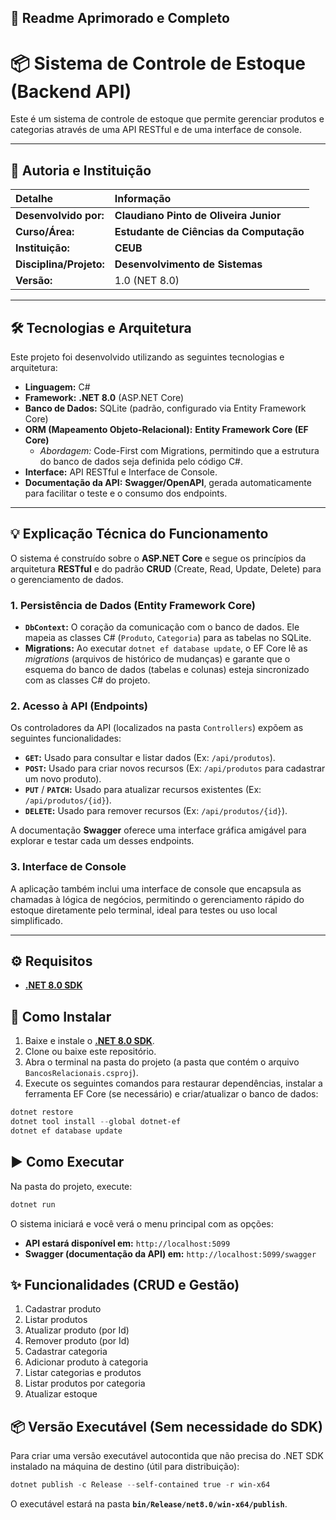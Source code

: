 ## 📝 Readme Aprimorado e Completo

# 📦 Sistema de Controle de Estoque (Backend API)

Este é um sistema de controle de estoque que permite gerenciar produtos e categorias através de uma API RESTful e de uma interface de console.

-----

## 👤 Autoria e Instituição

| Detalhe | Informação |
| :--- | :--- |
| **Desenvolvido por:** | **Claudiano Pinto de Oliveira Junior** |
| **Curso/Área:** | **Estudante de Ciências da Computação** |
| **Instituição:** | **CEUB** |
| **Disciplina/Projeto:** | **Desenvolvimento de Sistemas** |
| **Versão:** | 1.0 (NET 8.0) |

-----

## 🛠️ Tecnologias e Arquitetura

Este projeto foi desenvolvido utilizando as seguintes tecnologias e arquitetura:

  * **Linguagem:** C\#
  * **Framework:** **.NET 8.0** (ASP.NET Core)
  * **Banco de Dados:** SQLite (padrão, configurado via Entity Framework Core)
  * **ORM (Mapeamento Objeto-Relacional):** **Entity Framework Core (EF Core)**
      * *Abordagem:* Code-First com Migrations, permitindo que a estrutura do banco de dados seja definida pelo código C\#.
  * **Interface:** API RESTful e Interface de Console.
  * **Documentação da API:** **Swagger/OpenAPI**, gerada automaticamente para facilitar o teste e o consumo dos endpoints.

-----

## 💡 Explicação Técnica do Funcionamento

O sistema é construído sobre o **ASP.NET Core** e segue os princípios da arquitetura **RESTful** e do padrão **CRUD** (Create, Read, Update, Delete) para o gerenciamento de dados.

### 1\. Persistência de Dados (Entity Framework Core)

  * **`DbContext`:** O coração da comunicação com o banco de dados. Ele mapeia as classes C\# (`Produto`, `Categoria`) para as tabelas no SQLite.
  * **Migrations:** Ao executar `dotnet ef database update`, o EF Core lê as *migrations* (arquivos de histórico de mudanças) e garante que o esquema do banco de dados (tabelas e colunas) esteja sincronizado com as classes C\# do projeto.

### 2\. Acesso à API (Endpoints)

Os controladores da API (localizados na pasta `Controllers`) expõem as seguintes funcionalidades:

  * **`GET`:** Usado para consultar e listar dados (Ex: `/api/produtos`).
  * **`POST`:** Usado para criar novos recursos (Ex: `/api/produtos` para cadastrar um novo produto).
  * **`PUT`** / **`PATCH`:** Usado para atualizar recursos existentes (Ex: `/api/produtos/{id}`).
  * **`DELETE`:** Usado para remover recursos (Ex: `/api/produtos/{id}`).

A documentação **Swagger** oferece uma interface gráfica amigável para explorar e testar cada um desses endpoints.

### 3\. Interface de Console

A aplicação também inclui uma interface de console que encapsula as chamadas à lógica de negócios, permitindo o gerenciamento rápido do estoque diretamente pelo terminal, ideal para testes ou uso local simplificado.

-----

## ⚙️ Requisitos

  - **[.NET 8.0 SDK](https://dotnet.microsoft.com/download/dotnet/8.0)**

## 🚀 Como Instalar

1.  Baixe e instale o **[.NET 8.0 SDK](https://dotnet.microsoft.com/download/dotnet/8.0)**.
2.  Clone ou baixe este repositório.
3.  Abra o terminal na pasta do projeto (a pasta que contém o arquivo `BancosRelacionais.csproj`).
4.  Execute os seguintes comandos para restaurar dependências, instalar a ferramenta EF Core (se necessário) e criar/atualizar o banco de dados:

<!-- end list -->

```powershell
dotnet restore
dotnet tool install --global dotnet-ef
dotnet ef database update
```

## ▶️ Como Executar

Na pasta do projeto, execute:

```powershell
dotnet run
```

O sistema iniciará e você verá o menu principal com as opções:

  * **API estará disponível em:** `http://localhost:5099`
  * **Swagger (documentação da API) em:** `http://localhost:5099/swagger`

## ✨ Funcionalidades (CRUD e Gestão)

1.  Cadastrar produto
2.  Listar produtos
3.  Atualizar produto (por Id)
4.  Remover produto (por Id)
5.  Cadastrar categoria
6.  Adicionar produto à categoria
7.  Listar categorias e produtos
8.  Listar produtos por categoria
9.  Atualizar estoque

## 📦 Versão Executável (Sem necessidade do SDK)

Para criar uma versão executável autocontida que não precisa do .NET SDK instalado na máquina de destino (útil para distribuição):

```powershell
dotnet publish -c Release --self-contained true -r win-x64
```

O executável estará na pasta **`bin/Release/net8.0/win-x64/publish`**.
